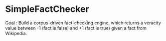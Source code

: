 # SimpleFactChecker

Goal : Build a corpus-driven fact-checking engine, which returns a veracity value between -1 (fact is false) and +1 (fact is true) given a fact from Wikipedia.
